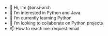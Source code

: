 - 👋 Hi, I’m @onsi-arch
- 👀 I’m interested in Python and Java
- 🌱 I’m currently learning Python
- 💞️ I’m looking to collaborate on Python projects
- 📫 How to reach me: request email

<!---
onsi-arch/onsi-arch is a ✨ special ✨ repository because its `README.md` (this file) appears on your GitHub profile.
You can click the Preview link to take a look at your changes.
--->
